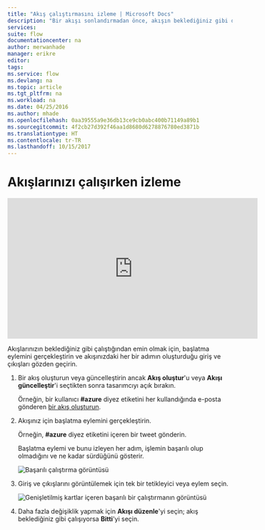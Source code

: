 ```yaml
---
title: "Akış çalıştırmasını izleme | Microsoft Docs"
description: "Bir akışı sonlandırmadan önce, akışın beklediğiniz gibi davrandığını doğrulamak için her bir adıma ilişkin giriş ve çıkışları görüntüleyin."
services: 
suite: flow
documentationcenter: na
author: merwanhade
manager: erikre
editor: 
tags: 
ms.service: flow
ms.devlang: na
ms.topic: article
ms.tgt_pltfrm: na
ms.workload: na
ms.date: 04/25/2016
ms.author: mhade
ms.openlocfilehash: 0aa39555a9e36db13ce9cb0abc400b71149a89b1
ms.sourcegitcommit: 4f2cb27d392f46aa1d8680d6278876780ed3871b
ms.translationtype: HT
ms.contentlocale: tr-TR
ms.lasthandoff: 10/15/2017
---
```

# <a name="watch-your-flows-in-action"></a>Akışlarınızı çalışırken izleme
<iframe width="560" height="315" src="https://www.youtube.com/embed/3wPoUCGm7Yg" frameborder="0" allowfullscreen></iframe>

Akışlarınızın beklediğiniz gibi çalıştığından emin olmak için, başlatma eylemini gerçekleştirin ve akışınızdaki her bir adımın oluşturduğu giriş ve çıkışları gözden geçirin.

1. Bir akış oluşturun veya güncelleştirin ancak **Akış oluştur**'u veya **Akışı güncelleştir**'i seçtikten sonra tasarımcıyı açık bırakın.
   
     Örneğin, bir kullanıcı **#azure** diyez etiketini her kullandığında e-posta gönderen [bir akış oluşturun](get-started-logic-flow.md).
2. Akışınız için başlatma eylemini gerçekleştirin.
   
    Örneğin, **#azure** diyez etiketini içeren bir tweet gönderin.
   
    Başlatma eylemi ve bunu izleyen her adım, işlemin başarılı olup olmadığını ve ne kadar sürdüğünü gösterir.
   
    ![Başarılı çalıştırma görüntüsü](./media/see-a-flow-run/successful-flow-run.png)
3. Giriş ve çıkışlarını görüntülemek için tek bir tetikleyici veya eylem seçin.
   
    ![Genişletilmiş kartlar içeren başarılı bir çalıştırmanın görüntüsü](./media/see-a-flow-run/successful-flow-expanded-cards.png)
4. Daha fazla değişiklik yapmak için **Akışı düzenle**'yi seçin; akış beklediğiniz gibi çalışıyorsa **Bitti**'yi seçin.

